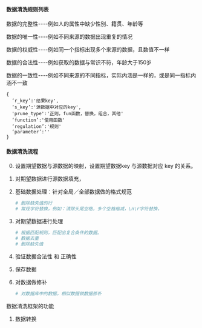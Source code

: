 #### 数据清洗规则列表

数据的完整性----例如人的属性中缺少性别、籍贯、年龄等

数据的唯一性----例如不同来源的数据出现重复的情况

数据的权威性----例如同一个指标出现多个来源的数据，且数值不一样

数据的合法性----例如获取的数据与常识不符，年龄大于150岁

数据的一致性----例如不同来源的不同指标，实际内涵是一样的，或是同一指标内涵不一致



```
{
  ‘r_key’:'结果key',
  ‘s_key’:'源数据中对应的key',
  'prune_type':'正则，fun函数，替换，组合，其他'
  ‘function’:'使用函数'
  ‘regulation’:'规则'
  ‘parameter’:''
}
```





#### 数据清洗流程

0. 设置期望数据与源数据的映射，设置期望数据key 与源数据对应 key 的关系。

1. 对期望数据进行源数据填充，

2. 基础数据处理：针对全局／全部数据做的格式规范

   ```python
   # 删除缺失值的行
   # 常规字符替换，例如：清除头尾空格，多个空格缩减，\n\r字符替换，
   ```

3. 对期望数据进行处理

   ```python
   # 根据匹配规则，匹配出复合条件的数据。
   # 数据去重
   # 删除缺失值
   ```

4. 验证数据合法性 和 正确性

5. 保存数据

6. 对数据做修补

   ```python
   # 对数据库中的数据，相似数据做数据修补
   ```





数据清洗框架的功能

1. 数据转换





